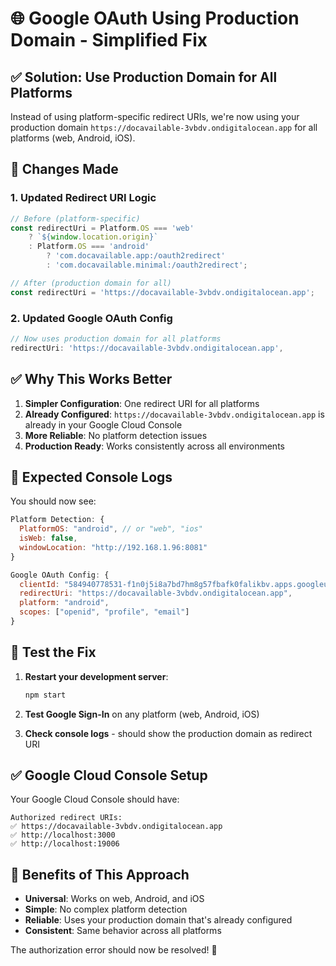 # 🌐 Google OAuth Using Production Domain - Simplified Fix

## ✅ **Solution: Use Production Domain for All Platforms**

Instead of using platform-specific redirect URIs, we're now using your production domain `https://docavailable-3vbdv.ondigitalocean.app` for all platforms (web, Android, iOS).

## 🔧 **Changes Made**

### **1. Updated Redirect URI Logic**
```typescript
// Before (platform-specific)
const redirectUri = Platform.OS === 'web' 
    ? `${window.location.origin}` 
    : Platform.OS === 'android' 
        ? 'com.docavailable.app:/oauth2redirect'
        : 'com.docavailable.minimal:/oauth2redirect';

// After (production domain for all)
const redirectUri = 'https://docavailable-3vbdv.ondigitalocean.app';
```

### **2. Updated Google OAuth Config**
```typescript
// Now uses production domain for all platforms
redirectUri: 'https://docavailable-3vbdv.ondigitalocean.app',
```

## ✅ **Why This Works Better**

1. **Simpler Configuration**: One redirect URI for all platforms
2. **Already Configured**: `https://docavailable-3vbdv.ondigitalocean.app` is already in your Google Cloud Console
3. **More Reliable**: No platform detection issues
4. **Production Ready**: Works consistently across all environments

## 🧪 **Expected Console Logs**

You should now see:
```javascript
Platform Detection: {
  PlatformOS: "android", // or "web", "ios"
  isWeb: false,
  windowLocation: "http://192.168.1.96:8081"
}

Google OAuth Config: {
  clientId: "584940778531-f1n0j5i8a7bd7hm8g57fbafk0falikbv.apps.googleusercontent.com",
  redirectUri: "https://docavailable-3vbdv.ondigitalocean.app",
  platform: "android",
  scopes: ["openid", "profile", "email"]
}
```

## 🎯 **Test the Fix**

1. **Restart your development server**:
   ```bash
   npm start
   ```

2. **Test Google Sign-In** on any platform (web, Android, iOS)

3. **Check console logs** - should show the production domain as redirect URI

## ✅ **Google Cloud Console Setup**

Your Google Cloud Console should have:
```
Authorized redirect URIs:
✅ https://docavailable-3vbdv.ondigitalocean.app
✅ http://localhost:3000
✅ http://localhost:19006
```

## 🚀 **Benefits of This Approach**

- **Universal**: Works on web, Android, and iOS
- **Simple**: No complex platform detection
- **Reliable**: Uses your production domain that's already configured
- **Consistent**: Same behavior across all platforms

The authorization error should now be resolved! 🎉

